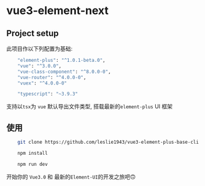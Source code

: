 # vue3-element-next

## Project setup

此项目作以下列配置为基础:
```bash
    "element-plus": "^1.0.1-beta.0",
    "vue": "^3.0.0",
    "vue-class-component": "^8.0.0-0",
    "vue-router": "^4.0.0-0",
    "vuex": "^4.0.0-0"

    "typescript": "~3.9.3"
```
支持以`tsx`为 `vue` 默认导出文件类型, 搭载最新的`element-plus` UI 框架

## 使用
```bash
    git clone https://github.com/leslie1943/vue3-element-plus-base-cli.git
```

```bash
    npm install
```

```bash
    npm run dev
```

开始你的 `Vue3.0` 和 最新的`Element-UI`的开发之旅吧🙃